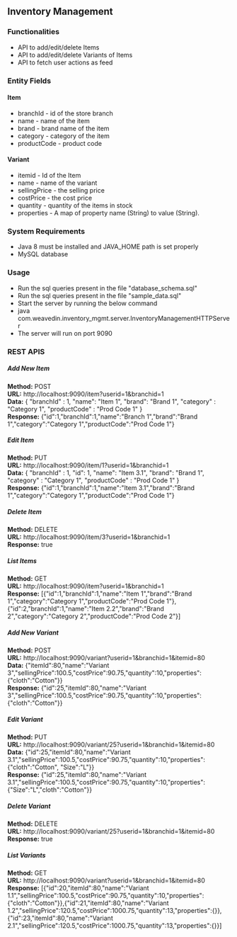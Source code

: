 ## Inventory Management ##
  
### Functionalities ###
  * API to add/edit/delete Items
  * API to add/edit/delete Variants of Items
  * API to fetch user actions as feed
  
    
### Entity Fields ###
 #### Item ###
  * branchId - id of the store branch
  * name - name of the item
  * brand - brand name of the item
  * category - category of the item
  * productCode - product code
 #### Variant ####
  * itemid - Id of the Item
  * name - name of the variant
  * sellingPrice - the selling price
  * costPrice - the cost price
  * quantity - quantity of the items in stock
  * properties - A map of property name (String) to value (String).

### System Requirements ###
  * Java 8 must be installed and JAVA_HOME path is set properly
  * MySQL database

### Usage ###
  * Run the sql queries present in the file "database_schema.sql"  
  * Run the sql queries present in the file "sample_data.sql"  
  * Start the server by running the below command
  * java com.weavedin.inventory_mgmt.server.InventoryManagementHTTPServer   
  * The server will run on port 9090

### REST APIS ###
##### Add New Item #####
**Method:** POST  
**URL:** http://localhost:9090/item?userid=1&branchid=1  
**Data:**
{
"branchId" : 1,
"name": "Item 1",
"brand": "Brand 1",
"category" : "Category 1",
"productCode" : "Prod Code 1"
}  
**Response:** {"id":1,"branchId":1,"name":"Branch 1","brand":"Brand 1","category":"Category 1","productCode":"Prod Code 1"}      
  
##### Edit Item #####
**Method:** PUT  
**URL:** http://localhost:9090/item/1?userid=1&branchid=1  
**Data:**
{
"branchId" : 1,
"id": 1,
"name": "Item 3.1",
"brand": "Brand 1",
"category" : "Category 1",
"productCode" : "Prod Code 1"
}  
**Response:** {"id":1,"branchId":1,"name":"Item 3.1","brand":"Brand 1","category":"Category 1","productCode":"Prod Code 1"}    

##### Delete Item #####
**Method:** DELETE  
**URL:** http://localhost:9090/item/3?userid=1&branchid=1   
**Response:** true    

##### List Items #####
**Method:** GET  
**URL:** http://localhost:9090/item?userid=1&branchid=1  
**Response:** [{"id":1,"branchId":1,"name":"Item 1","brand":"Brand 1","category":"Category 1","productCode":"Prod Code 1"},{"id":2,"branchId":1,"name":"Item 2.2","brand":"Brand 2","category":"Category 2","productCode":"Prod Code 2"}]  

##### Add New Variant #####
**Method:** POST  
**URL:** http://localhost:9090/variant?userid=1&branchid=1&itemid=80  
**Data:**
{"itemId":80,"name":"Variant 3","sellingPrice":100.5,"costPrice":90.75,"quantity":10,"properties":{"cloth":"Cotton"}}  
**Response:** {"id":25,"itemId":80,"name":"Variant 3","sellingPrice":100.5,"costPrice":90.75,"quantity":10,"properties":{"cloth":"Cotton"}}      
  
##### Edit Variant #####
**Method:** PUT  
**URL:** http://localhost:9090/variant/25?userid=1&branchid=1&itemid=80  
**Data:**
{"id":25,"itemId":80,"name":"Variant 3.1","sellingPrice":100.5,"costPrice":90.75,"quantity":10,"properties":{"cloth":"Cotton", "Size":"L"}}  
**Response:** {"id":25,"itemId":80,"name":"Variant 3.1","sellingPrice":100.5,"costPrice":90.75,"quantity":10,"properties":{"Size":"L","cloth":"Cotton"}}    

##### Delete Variant #####
**Method:** DELETE  
**URL:** http://localhost:9090/variant/25?userid=1&branchid=1&itemid=80   
**Response:** true    

##### List Variants #####
**Method:** GET  
**URL:** http://localhost:9090/variant?userid=1&branchid=1&itemid=80  
**Response:** [{"id":20,"itemId":80,"name":"Variant 1.1","sellingPrice":100.5,"costPrice":90.75,"quantity":10,"properties":{"cloth":"Cotton"}},{"id":21,"itemId":80,"name":"Variant 1.2","sellingPrice":120.5,"costPrice":1000.75,"quantity":13,"properties":{}},{"id":23,"itemId":80,"name":"Variant 2.1","sellingPrice":120.5,"costPrice":1000.75,"quantity":13,"properties":{}}]  

